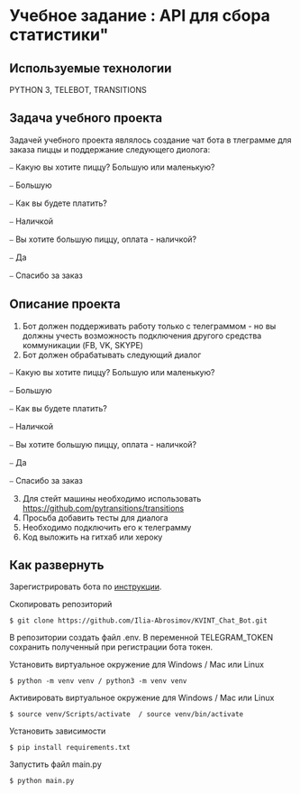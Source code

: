 # Учебное задание : API для сбора статистики"

## Используемые технологии
PYTHON 3, TELEBOT, TRANSITIONS

## Задача учебного проекта
Задачей учебного проекта являлось создание чат бота в тлеграмме для заказа пиццы и поддержание следующего диолога:

⎯  Какую вы хотите пиццу? Большую или маленькую? 

⎯  Большую 

⎯  Как вы будете платить? 

⎯  Наличкой 

⎯  Вы хотите большую пиццу, оплата - наличкой? 

⎯  Да 

⎯  Спасибо за заказ


## Описание проекта
1. Бот должен поддерживать работу только с телеграммом - но вы должны учесть
возможность подключения другого средства коммуникации (FB, VK, SKYPE)
2. Бот должен обрабатывать следующий диалог

⎯ Какую вы хотите пиццу? Большую или маленькую?

⎯ Большую

⎯ Как вы будете платить?

⎯ Наличкой

⎯ Вы хотите большую пиццу, оплата - наличкой?

⎯ Да

⎯ Спасибо за заказ

3. Для стейт машины необходимо использовать
https://github.com/pytransitions/transitions
4. Просьба добавить тесты для диалога
5. Необходимо подключить его к телеграмму
6. Код выложить на гитхаб или хероку


## Как развернуть

Зарегистрировать бота по [инструкции](https://core.telegram.org/bots).

Скопировать репозиторий

    $ git clone https://github.com/Ilia-Abrosimov/KVINT_Chat_Bot.git

В репозитории создать файл .env. В переменной TELEGRAM_TOKEN сохранить полученный при регистрации бота токен.

Установить виртуальное окружение для Windows / Mac или Linux

    $ python -m venv venv / python3 -m venv venv

Активировать виртуальное окружение для Windows / Mac или Linux

    $ source venv/Scripts/activate  / source venv/bin/activate 

Установить зависимости
    
    $ pip install requirements.txt

Запустить файл main.py

    $ python main.py
